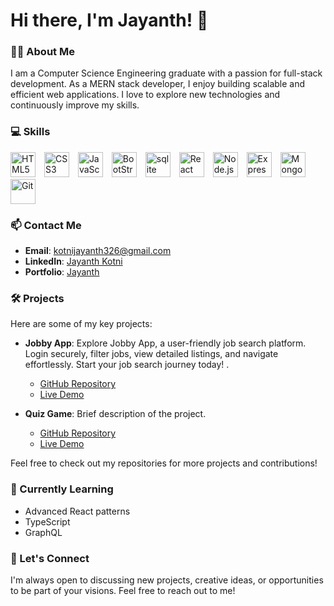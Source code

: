 # Hi there, I'm Jayanth! 👋

### 👨‍💻 About Me
I am a Computer Science Engineering graduate with a passion for full-stack development. As a MERN stack developer, I enjoy building scalable and efficient web applications. I love to explore new technologies and continuously improve my skills.

### 💻 Skills

<p align="left">
  <img src="https://cdn.jsdelivr.net/gh/devicons/devicon/icons/html5/html5-original.svg" alt="HTML5" width="40" height="40" style="margin-right: 10px;"/>
  <img src="https://cdn.jsdelivr.net/gh/devicons/devicon/icons/css3/css3-original.svg" alt="CSS3" width="40" height="40" style="margin-right: 10px;"/>
  <img src="https://cdn.jsdelivr.net/gh/devicons/devicon/icons/javascript/javascript-original.svg" alt="JavaScript" width="40" height="40" style="margin-right: 10px;"/>
  <img src="https://cdn.jsdelivr.net/gh/devicons/devicon/icons/bootstrap/bootstrap-original.svg" alt="BootStrap" width="40" height="40" style="margin-right: 10px;"/>
  <img src="https://cdn.jsdelivr.net/gh/devicons/devicon/icons/sqlite/sqlite-original.svg" alt="sqlite" width="40" height="40" style="margin-right: 10px;"/>
  <img src="https://cdn.jsdelivr.net/gh/devicons/devicon/icons/react/react-original.svg" alt="React" width="40" height="40" style="margin-right: 10px;"/>
  <img src="https://cdn.jsdelivr.net/gh/devicons/devicon/icons/nodejs/nodejs-original.svg" alt="Node.js" width="40" height="40" style="margin-right: 10px;"/>
  <img src="https://cdn.jsdelivr.net/gh/devicons/devicon/icons/express/express-original.svg" alt="Express.js" width="40" height="40" style="margin-right: 10px;"/>
  <img src="https://cdn.jsdelivr.net/gh/devicons/devicon/icons/mongodb/mongodb-original.svg" alt="MongoDB" width="40" height="40" style="margin-right: 10px;"/>
  <img src="https://cdn.jsdelivr.net/gh/devicons/devicon/icons/git/git-original.svg" alt="Git" width="40" height="40" style="margin-right: 10px;"/>
</p>

### 📫 Contact Me
- **Email**: [kotnijayanth326@gmail.com](mailto:kotnijayanth326@gmail.com)
- **LinkedIn**: [Jayanth Kotni](https://www.linkedin.com/in/jayanth-kotni-812314201/)
- **Portfolio**: [Jayanth](jayanth.in)

### 🛠️ Projects
Here are some of my key projects:

- **Jobby App**: Explore Jobby App, a user-friendly job search platform. Login securely, filter jobs, view detailed listings, and navigate effortlessly. Start your job search journey today! .
  - [GitHub Repository](https://github.com/Jayanth-Kotni/Jobby-App-React)
  - [Live Demo](https://jayanthjobby.ccbp.tech)

- **Quiz Game**: Brief description of the project.
  - [GitHub Repository](https://github.com/Jayanth-Kotni/Quiz-Game-App)
  - [Live Demo](https://your-live-demo-url.com)

Feel free to check out my repositories for more projects and contributions!

### 🌱 Currently Learning
- Advanced React patterns
- TypeScript
- GraphQL

### 💬 Let's Connect
I'm always open to discussing new projects, creative ideas, or opportunities to be part of your visions. Feel free to reach out to me!

